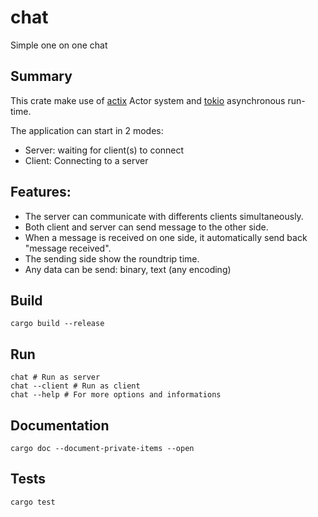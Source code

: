# chat
Simple one on one chat

## Summary
This crate make use of [actix](https://actix.rs/) Actor system and [tokio](https://tokio.rs/) asynchronous run-time.

The application can start in 2 modes:
- Server: waiting for client(s) to connect
- Client: Connecting to a server

## Features:
- The server can communicate with differents clients simultaneously.  
- Both client and server can send message to the other side.  
- When a message is received on one side, it automatically send back "message received".  
- The sending side show the roundtrip time.  
- Any data can be send: binary, text (any encoding)  

## Build
```shell
cargo build --release
```

## Run
```shell
chat # Run as server
chat --client # Run as client
chat --help # For more options and informations
```

## Documentation
```shell
cargo doc --document-private-items --open
```

## Tests
```shell
cargo test
```
